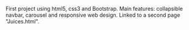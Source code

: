 First project using html5, css3 and Bootstrap. Main features: collapsible navbar, carousel and responsive web design. Linked to a second page "Juices.html".

